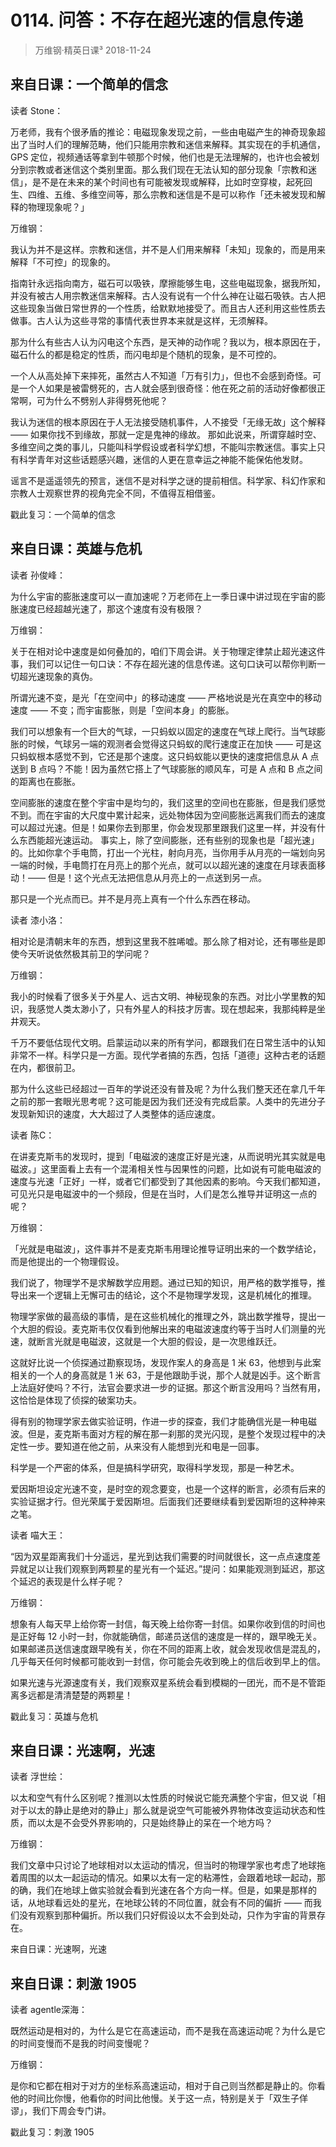 # 0114. 问答：不存在超光速的信息传递
> 万维钢·精英日课³
2018-11-24

## 来自日课：一个简单的信念
读者 Stone：

万老师，我有个很矛盾的推论：电磁现象发现之前，一些由电磁产生的神奇现象超出了当时人们的理解范畴，他们只能用宗教和迷信来解释。其实现在的手机通信，GPS 定位，视频通话等拿到牛顿那个时候，他们也是无法理解的，也许也会被划分到宗教或者迷信这个类别里面。那么我们现在无法认知的部分现象「宗教和迷信」，是不是在未来的某个时间也有可能被发现或解释，比如时空穿梭，起死回生、四维、五维、多维空间等，那么宗教和迷信是不是可以称作「还未被发现和解释的物理现象呢？」

万维钢：

我认为并不是这样。宗教和迷信，并不是人们用来解释「未知」现象的，而是用来解释「不可控」的现象的。

指南针永远指向南方，磁石可以吸铁，摩擦能够生电，这些电磁现象，据我所知，并没有被古人用宗教迷信来解释。古人没有说有一个什么神在让磁石吸铁。古人把这些现象当做日常世界的一个性质，给默默地接受了。而且古人还利用这些性质去做事。古人认为这些寻常的事情代表世界本来就是这样，无须解释。

那为什么有些古人认为闪电这个东西，是天神的动作呢？我以为，根本原因在于，磁石什么的都是稳定的性质，而闪电却是个随机的现象，是不可控的。

一个人从高处掉下来摔死，虽然古人不知道「万有引力」，但也不会感到奇怪。可是一个人如果是被雷劈死的，古人就会感到很奇怪：他在死之前的活动好像都很正常啊，可为什么不劈别人非得劈死他呢？

我认为迷信的根本原因在于人无法接受随机事件，人不接受「无缘无故」这个解释 —— 如果你找不到缘故，那就一定是鬼神的缘故。
那如此说来，所谓穿越时空、多维空间之类的事儿，只能叫科学假设或者科学幻想，不能叫宗教迷信。事实上只有科学青年对这些话题感兴趣，迷信的人更在意幸运之神能不能保佑他发财。

谣言不是遥遥领先的预言，迷信不是对科学之谜的提前相信。科学家、科幻作家和宗教人士观察世界的视角完全不同，不值得互相借鉴。

戳此复习：一个简单的信念

## 来自日课：英雄与危机
读者 孙俊峰：

为什么宇宙的膨胀速度可以一直加速呢？万老师在上一季日课中讲过现在宇宙的膨胀速度已经超越光速了，那这个速度有没有极限？

万维钢：

关于在相对论中速度是如何叠加的，咱们下周会讲。关于物理定律禁止超光速这件事，我们可以记住一句口诀：不存在超光速的信息传递。这句口诀可以帮你判断一切超光速现象的真伪。

所谓光速不变，是光「在空间中」的移动速度 —— 严格地说是光在真空中的移动速度 —— 不变；而宇宙膨胀，则是「空间本身」的膨胀。

我们可以想象有一个巨大的气球，一只蚂蚁以固定的速度在气球上爬行。当气球膨胀的时候，气球另一端的观测者会觉得这只蚂蚁的爬行速度正在加快 —— 可是这只蚂蚁根本感觉不到，它还是那个速度。这只蚂蚁能以更快的速度把信息从 A 点送到 B 点吗？不能！因为虽然它搭上了气球膨胀的顺风车，可是 A 点和 B 点之间的距离也在膨胀。

空间膨胀的速度在整个宇宙中是均匀的，我们这里的空间也在膨胀，但是我们感觉不到。而在宇宙的大尺度中累计起来，远处物体因为空间膨胀远离我们而去的速度可以超过光速。但是！如果你去到那里，你会发现那里跟我们这里一样，并没有什么东西能超光速运动。
事实上，除了空间膨胀，还有些别的现象也是「超光速」的。比如你拿个手电筒，打出一个光柱，射向月亮，当你用手从月亮的一端划向另一端的时候，手电筒打在月亮上的那个光点，就可以以超光速的速度在月球表面移动！—— 但是！这个光点无法把信息从月亮上的一点送到另一点。

那只是一个光点而已。并不是月亮上真有一个什么东西在移动。

读者 漆小洛：

相对论是清朝末年的东西，想到这里我不胜唏嘘。那么除了相对论，还有哪些是即使今天听说依然极其前卫的学问呢？

万维钢：

我小的时候看了很多关于外星人、远古文明、神秘现象的东西。对比小学里教的知识，我感觉人类太渺小了，只有外星人的科技才厉害。现在想起来，我那纯粹是坐井观天。

千万不要低估现代文明。启蒙运动以来的所有学问，都跟我们在日常生活中的认知非常不一样。科学只是一方面。现代学者搞的东西，包括「道德」这种古老的话题在内，都很前卫。

那为什么这些已经超过一百年的学说还没有普及呢？为什么我们整天还在拿几千年之前的那一套眼光思考呢？这可能是因为我们还没有完成启蒙。人类中的先进分子发现新知识的速度，大大超过了人类整体的适应速度。

读者 陈C：

在讲麦克斯韦的发现时，提到「电磁波的速度正好是光速，从而说明光其实就是电磁波。」这里面看上去有一个混淆相关性与因果性的问题，比如说有可能电磁波的速度与光速「正好」一样，或者它们都受到了其他因素的影响。今天我们都知道，可见光只是电磁波中的一个频段，但是在当时，人们是怎么推导并证明这一点的呢？

万维钢：

「光就是电磁波」，这件事并不是麦克斯韦用理论推导证明出来的一个数学结论，而是他提出的一个物理假设。

我们说了，物理学不是求解数学应用题。通过已知的知识，用严格的数学推导，推导出来一个逻辑上无懈可击的结论，这个不是物理学发现，这是机械化的推理。

物理学家做的最高级的事情，是在这些机械化的推理之外，跳出数学推导，提出一个大胆的假设。麦克斯韦仅仅看到他解出来的电磁波速度约等于当时人们测量的光速，就断言光就是电磁波，这就是一个大胆的假设，是一次思维跃迁。

这就好比说一个侦探通过勘察现场，发现作案人的身高是 1 米 63，他想到与此案相关的一个人的身高就是 1 米 63，于是他跟助手说，那个人就是凶手。这个断言上法庭好使吗？不行，法官会要求进一步的证据。那这个断言没用吗？当然有用，这恰恰是体现了侦探的破案功夫。

得有别的物理学家去做实验证明，作进一步的探查，我们才能确信光是一种电磁波。但是，麦克斯韦面对方程的解在那一刹那的灵光闪现，是整个发现过程中的决定性一步。要知道在他之前，从来没有人能想到光和电是一回事。

科学是一个严密的体系，但是搞科学研究，取得科学发现，那是一种艺术。

爱因斯坦设定光速不变，是时空的观念要变，也是一个这样的断言，必须有后来的实验证据才行。但光荣属于爱因斯坦。后面我们还要继续看到爱因斯坦的这种神来之笔。

读者 喵大王：

“因为双星距离我们十分遥远，星光到达我们需要的时间就很长，这一点点速度差异就足以让我们观察到两颗星的星光有一个延迟。”提问：如果能观测到延迟，那这个延迟的表现是什么样子呢？

万维钢：

想象有人每天早上给你寄一封信，每天晚上给你寄一封信。如果你收到信的时间也是正好每 12 小时一封，你就能确信，邮递员送信的速度是一样的，跟早晚无关。如果邮递员送信速度跟早晚有关，你在不同的距离上收，就会发现收信是混乱的，几乎每天任何时候都可能收到一封信，你可能会先收到晚上的信后收到早上的信。

如果光速与光源速度有关，我们观察双星系统会看到模糊的一团光，而不是不管距离多远都是清清楚楚的两颗星！

戳此复习：英雄与危机

## 来自日课：光速啊，光速
读者 浮世绘：

以太和空气有什么区别呢？推测以太性质的时候说它能充满整个宇宙，但又说「相对于以太的静止是绝对的静止」那么就是说空气可能被外界物体改变运动状态和性质，而以太是不会受外界影响的，只是始终静止的呆在一个地方吗？

万维钢：

我们文章中只讨论了地球相对以太运动的情况，但当时的物理学家也考虑了地球拖着周围的以太一起运动的情况。如果以太有一定的粘滞性，会跟着地球一起动，那的确，我们在地球上做实验就会看到光速在各个方向一样。但是，如果是那样的话，从地球看远处的星光，在地球公转的不同位置，就会有不同的偏折 —— 而我们没有观察到那种偏折。所以我们只好假设以太不会到处动，只作为宇宙的背景存在。

来自日课：光速啊，光速

## 来自日课：刺激 1905
读者 agentle深海：

既然运动是相对的，为什么是它在高速运动，而不是我在高速运动呢？为什么是它的时间变慢而不是我的时间变慢呢？

万维钢：

是你和它都在相对于对方的坐标系高速运动，相对于自己则当然都是静止的。你看他的时间比你慢，他看你的时间比他慢。关于这一点，特别是关于「双生子佯谬」，我们下周会专门讲。

戳此复习：刺激 1905


